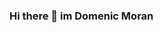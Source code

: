 ### Hi there 👋 im Domenic Moran

<!--
**DomenicMoran/DomenicMoran** is a ✨ _special_ ✨ repository because its `README.md` (this file) appears on your GitHub profile.

Here are some ideas to get you started:

- 🔭 I’m currently working on my To Do App
- 🌱 I’m currently learning more Swift-Frameworks
- 💬 Ask me about everthing
- 📫 How to reach me: info@d-moran.de
